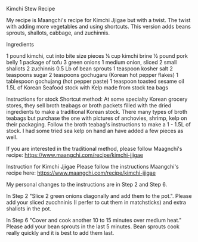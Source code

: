 Kimchi Stew Recipe

My recipe is Maangchi's recipe for Kimchi Jjigae but with a twist. The twist with adding more vegetables and using shortcuts. This version adds beans sprouts, shallots, cabbage, and zuchinnis.

Ingredients 

1 pound kimchi, cut into bite size pieces
¼ cup kimchi brine
½ pound pork belly
1 package of tofu 
3 green onions
1 medium onion, sliced
2 small shallots
2 zuchinnis
0.5 Lb of bean sprouts
1 teaspoon kosher salt
2 teaspoons sugar
2 teaspoons gochugaru (Korean hot pepper flakes)
1 tablespoon gochujang (hot pepper paste)
1 teaspoon toasted sesame oil
1.5L of Korean Seafood stock with Kelp made from stock tea bags

Instructions for stock
Shortcut method:
At some specialty Korean grocery stores, they sell broth teabags or broth packets filled with the dried ingredients to make a traditional Korean stock. There many types of broth teabags but purchase the one with pictures of anchovies, shrimp, kelp on their packaging. Follow the broth teabag's instructions to make a 1 - 1.5L of stock. I had some tried sea kelp on hand an have added a few pieces as well.

If you are interested in the traditional method, please follow Maagnchi's recipe: https://www.maangchi.com/recipe/kimchi-jjigae


Instruction for Kimchi Jjigae
Please follow the instructions Maangchi's recipe here: 
https://www.maangchi.com/recipe/kimchi-jjigae

My personal changes to the instructions are in Step 2 and Step 6.

In Step 2 "Slice 2 green onions diagonally and add them to the pot.". 
Please add your sliced zucchninis (I perfer to cut them in matchsticks) and extra shallots in the pot.

In Step 6 "Cover and cook another 10 to 15 minutes over medium heat." 
Please add your bean sprouts in the last 5 minutes. Bean sprouts cook really quickly and it is best to add them last. 
